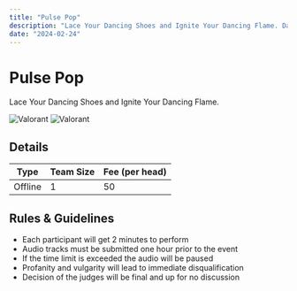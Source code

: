 ```yaml
---
title: "Pulse Pop"
description: "‌Lace Your Dancing Shoes and Ignite Your Dancing Flame. Dance to Your Own Beat: Ignite the Stage with Passion"
date: "2024-02-24"
---
```


# Pulse Pop

Lace Your Dancing Shoes and Ignite Your Dancing Flame.

<div class="lg:flex">
<img src="/posters/2024/valo_A.jpg" alt="Valorant" class="w-full lg:w-96 mx-auto object-cover" />
<img src="/posters/2024/valo_B.jpg" alt="Valorant" class="w-full lg:w-96 mx-auto object-cover" />
</div>


## Details

| Type    | Team Size     | Fee (per head) |
| ------- | ------------- | -------------- |
| Offline | 1             | 50             |


## Rules & Guidelines

-   Each participant will get 2 minutes to perform
-   Audio tracks must be submitted one hour prior to the event
-   If the time limit is exceeded the audio will be paused
-   Profanity and vulgarity will lead to immediate disqualification
-   Decision of the judges will be final and up for no discussion
